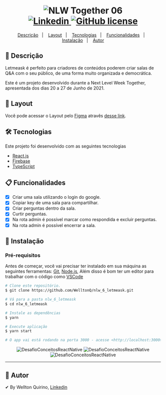 <h1 align="center">
  <img src="https://img.shields.io/static/v1?label=NLW&message=06&color=8257E5&labelColor=000000" alt="NLW Together 06" />
  <br />
  <a href="https://www.linkedin.com/in/welltonquirino95/">
    <img alt="Linkedin" src="https://img.shields.io/badge/-LinkedIn-blue?style=flat-square&logo=Linkedin&logoColor=white&link=https://www.linkedin.com/in/welltonquirino95/">
  </a>
  <a href="https://github.com/WelltonQ">
    <img alt="GitHub license" src="https://img.shields.io/badge/-Github-000?style=flat-square&logo=Github&logoColor=white&link=https://github.com/WelltonQ">
  </a>
</h1>
<p align="center">
  <a href="#page_facing_up-descrição">Descrição</a>&nbsp;&nbsp;&nbsp;|&nbsp;&nbsp;&nbsp;
  <a href="#art-Layout">Layout</a>&nbsp;&nbsp;&nbsp;|&nbsp;&nbsp;&nbsp;
  <a href="#-tecnologias">Tecnologias</a>&nbsp;&nbsp;&nbsp;|&nbsp;&nbsp;&nbsp;
  <a href="#clipboard-Funcionalidades">Funcionalidades</a>&nbsp;&nbsp;&nbsp;|&nbsp;&nbsp;&nbsp;
  <a href="#closed_book-instalação">Instalação</a>&nbsp;&nbsp;&nbsp;|&nbsp;&nbsp;&nbsp;
  <a href="#man-Autor">Autor</a>
</p>

## :page_facing_up: Descrição
Letmeask é perfeito para criadores de conteúdos poderem criar salas de Q&A com o seu público, de uma forma muito organizada e democrática.

Este é um projeto desenvolvido durante a Next Level Week Together, apresentada dos dias 20 a 27 de Junho de 2021.

## :art: Layout
Você pode acessar o Layout pelo <a href="https://www.figma.com">Figma<a> atravês <a href="https://www.figma.com/file/u0BQK8rCf2KgzcukdRRCWh/Letmeask">desse link<a>.

## 🛠 Tecnologias
Este projeto foi desenvolvido com as seguintes tecnologias

- [React.js](https://pt-br.reactjs.org/)
- [Firebase](https://pt-br.reactjs.org/)
- [TypeScript](https://www.typescriptlang.org/)

## :clipboard: Funcionalidades
- [x] Criar uma sala utilizando o login do google.
- [x] Copiar key de uma sala para compartilhar.
- [x] Criar perguntas dentro da sala.
- [x] Curtir perguntas.
- [x] Na rota admin é possível marcar como respondida e excluir perguntas.
- [x] Na rota admin é possível encerrar a sala.

## :closed_book: Instalação

### Pré-requisitos
Antes de começar, você vai precisar ter instalado em sua máquina as seguintes ferramentas:
[Git](https://git-scm.com), [Node.js](https://nodejs.org/en/), Além disso é bom ter um editor para trabalhar com o código como [VSCode](https://code.visualstudio.com/)

```bash
# Clone este repositório.
$ git clone https://github.com/WelltonQ/nlw_6_letmeask.git

# Vá para a pasta nlw_6_letmeask
$ cd nlw_6_letmeask

# Instale as dependências
$ yarn

# Execute aplicação
$ yarn start

# O app vai está rodando na porta 3000 - acesse <http://localhost:3000>
```

<p align="center">
<img alt="DesafioConceitosReactNative" src="https://user-images.githubusercontent.com/12499627/127713775-e83b49fa-6a91-43fa-ad1d-3eb4d5c16855.png" />
<img alt="DesafioConceitosReactNative" src="https://user-images.githubusercontent.com/12499627/127713778-2175011d-7a84-4fd9-9009-7932f4d59ab9.png" />
<img alt="DesafioConceitosReactNative" src="https://user-images.githubusercontent.com/12499627/127713782-438553e8-5481-4af8-8f1a-61d9bf4e7e9b.png" />
</p>

---

## :man: Autor

✔ By Wellton Quirino, [Linkedin](https://www.linkedin.com/in/welltonquirino95/)
